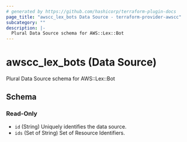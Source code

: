 ```yaml
---
# generated by https://github.com/hashicorp/terraform-plugin-docs
page_title: "awscc_lex_bots Data Source - terraform-provider-awscc"
subcategory: ""
description: |-
  Plural Data Source schema for AWS::Lex::Bot
---
```


# awscc_lex_bots (Data Source)

Plural Data Source schema for AWS::Lex::Bot



<!-- schema generated by tfplugindocs -->
## Schema

### Read-Only

- `id` (String) Uniquely identifies the data source.
- `ids` (Set of String) Set of Resource Identifiers.
